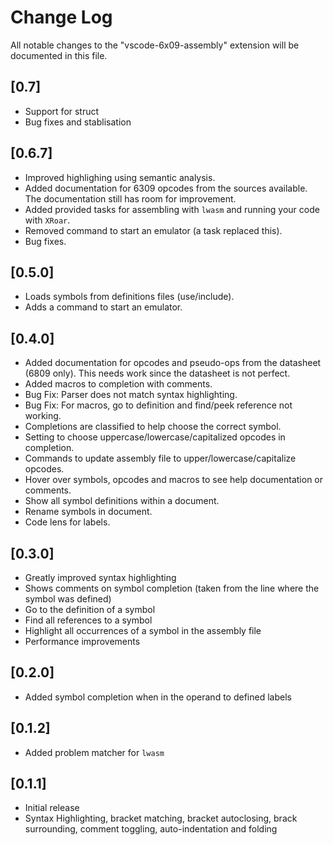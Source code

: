 # Change Log

All notable changes to the "vscode-6x09-assembly" extension will be documented in this file.

## [0.7]
- Support for struct
- Bug fixes and stablisation

## [0.6.7]

- Improved highlighing using semantic analysis.
- Added documentation for 6309 opcodes from the sources available.  The documentation still has room for improvement.
- Added provided tasks for assembling with `lwasm` and running your code with `XRoar`.
- Removed command to start an emulator (a task replaced this).
- Bug fixes.

## [0.5.0]

- Loads symbols from definitions files (use/include).
- Adds a command to start an emulator.

## [0.4.0]

- Added documentation for opcodes and pseudo-ops from the datasheet (6809 only). This needs work since the datasheet is not perfect.
- Added macros to completion with comments.
- Bug Fix: Parser does not match syntax highlighting.
- Bug Fix: For macros, go to definition and find/peek reference not working.
- Completions are classified to help choose the correct symbol.
- Setting to choose uppercase/lowercase/capitalized opcodes in completion.
- Commands to update assembly file to upper/lowercase/capitalize opcodes.
- Hover over symbols, opcodes and macros to see help documentation or comments.
- Show all symbol definitions within a document.
- Rename symbols in document.
- Code lens for labels.

## [0.3.0]

- Greatly improved syntax highlighting
- Shows comments on symbol completion (taken from the line where the symbol was defined)
- Go to the definition of a symbol
- Find all references to a symbol
- Highlight all occurrences of a symbol in the assembly file
- Performance improvements

## [0.2.0]

- Added symbol completion when in the operand to defined labels

## [0.1.2]

- Added problem matcher for `lwasm`

## [0.1.1]

- Initial release
- Syntax Highlighting, bracket matching, bracket autoclosing, brack surrounding, comment toggling, auto-indentation and folding
